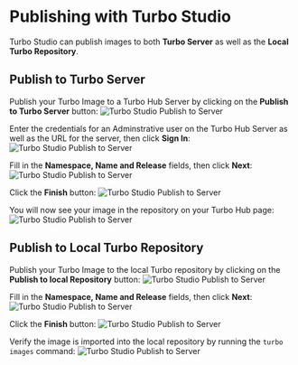 # Publishing with Turbo Studio

Turbo Studio can publish images to both **Turbo Server** as well as the **Local Turbo Repository**.

## Publish to Turbo Server

Publish your Turbo Image to a Turbo Hub Server by clicking on the **Publish to Turbo Server** button:
![Turbo Studio Publish to Server](/images/studio-publish1.png)

Enter the credentials for an Adminstrative user on the Turbo Hub Server as well as the URL for the server, then click **Sign In**:
![Turbo Studio Publish to Server](/images/studio-publish2.png)

Fill in the **Namespace, Name and Release** fields, then click **Next**:
![Turbo Studio Publish to Server](/images/studio-publish3.png)

Click the **Finish** button:
![Turbo Studio Publish to Server](/images/studio-publish4.png)

You will now see your image in the repository on your Turbo Hub page:
![Turbo Studio Publish to Server](/images/studio-publish5.png)

## Publish to Local Turbo Repository

Publish your Turbo Image to the local Turbo repository  by clicking on the **Publish to local Repository** button:
![Turbo Studio Publish to Server](/images/studio-publish6.png)

Fill in the **Namespace, Name and Release** fields, then click **Next**:
![Turbo Studio Publish to Server](/images/studio-publish7.png)

Click the **Finish** button:
![Turbo Studio Publish to Server](/images/studio-publish8.png)

Verify the image is imported into the local repository by running the `turbo images` command:
![Turbo Studio Publish to Server](/images/studio-publish9.png)

